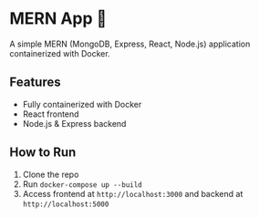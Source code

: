 # MERN App 🚀  
A simple MERN (MongoDB, Express, React, Node.js) application containerized with Docker.  

## Features  
- Fully containerized with Docker  
- React frontend  
- Node.js & Express backend  

## How to Run  
1. Clone the repo  
2. Run `docker-compose up --build`  
3. Access frontend at `http://localhost:3000` and backend at `http://localhost:5000`

